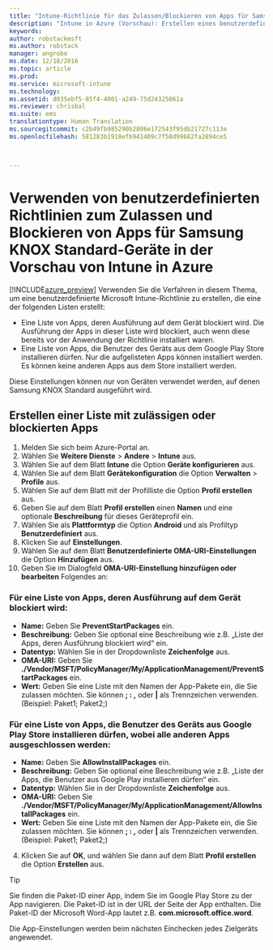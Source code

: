 ```yaml
---
title: "Intune-Richtlinie für das Zulassen/Blockieren von Apps für Samsung KNOX | Intune in Azure (Vorschau) | Microsoft Docs"
description: "Intune in Azure (Vorschau): Erstellen eines benutzerdefinierten Profils zum Zulassen und Blockieren von Apps für Samsung KNOX Standard-Geräte"
keywords: 
author: robstackmsft
ms.author: robstack
manager: angrobe
ms.date: 12/18/2016
ms.topic: article
ms.prod: 
ms.service: microsoft-intune
ms.technology: 
ms.assetid: d035ebf5-85f4-4001-a249-75d24325061a
ms.reviewer: chrisbal
ms.suite: ems
translationtype: Human Translation
ms.sourcegitcommit: c2b49fb985290b2806e172543f95db21727c113e
ms.openlocfilehash: 581283b1918efb941409c7f58d99682fa2894ce5



---
```

# <a name="use-custom-policies-to-allow-and-block-apps-for-samsung-knox-standard-devices-in-intune-azure-preview"></a>Verwenden von benutzerdefinierten Richtlinien zum Zulassen und Blockieren von Apps für Samsung KNOX Standard-Geräte in der Vorschau von Intune in Azure
[!INCLUDE[azure_preview](../includes/azure_preview.md)] Verwenden Sie die Verfahren in diesem Thema, um eine benutzerdefinierte Microsoft Intune-Richtlinie zu erstellen, die eine der folgenden Listen erstellt:

- Eine Liste von Apps, deren Ausführung auf dem Gerät blockiert wird. Die Ausführung der Apps in dieser Liste wird blockiert, auch wenn diese bereits vor der Anwendung der Richtlinie installiert waren.
- Eine Liste von Apps, die Benutzer des Geräts aus dem Google Play Store installieren dürfen. Nur die aufgelisteten Apps können installiert werden. Es können keine anderen Apps aus dem Store installiert werden.

Diese Einstellungen können nur von Geräten verwendet werden, auf denen Samsung KNOX Standard ausgeführt wird.

## <a name="create-an-allowed-or-blocked-app-list"></a>Erstellen einer Liste mit zulässigen oder blockierten Apps

1. Melden Sie sich beim Azure-Portal an.
2. Wählen Sie **Weitere Dienste** > **Andere** > **Intune** aus.
3. Wählen Sie auf dem Blatt **Intune** die Option **Geräte konfigurieren** aus.
2. Wählen Sie auf dem Blatt **Gerätekonfiguration** die Option **Verwalten** > **Profile** aus.
2. Wählen Sie auf dem Blatt mit der Profilliste die Option **Profil erstellen** aus.
3. Geben Sie auf dem Blatt **Profil erstellen** einen **Namen** und eine optionale **Beschreibung** für dieses Geräteprofil ein.
2. Wählen Sie als **Plattformtyp** die Option **Android** und als Profiltyp **Benutzerdefiniert** aus.
3. Klicken Sie auf **Einstellungen**.
3. Wählen Sie auf dem Blatt **Benutzerdefinierte OMA-URI-Einstellungen** die Option **Hinzufügen** aus.
4. Geben Sie im Dialogfeld **OMA-URI-Einstellung hinzufügen oder bearbeiten** Folgendes an:

### <a name="for-a-list-of-apps-that-are-blocked-from-running-on-the-device"></a>Für eine Liste von Apps, deren Ausführung auf dem Gerät blockiert wird:

- **Name:** Geben Sie **PreventStartPackages** ein.
- **Beschreibung:** Geben Sie optional eine Beschreibung wie z.B. „Liste der Apps, deren Ausführung blockiert wird“ ein.
-   **Datentyp:** Wählen Sie in der Dropdownliste **Zeichenfolge** aus.
-   **OMA-URI:** Geben Sie **./Vendor/MSFT/PolicyManager/My/ApplicationManagement/PreventStartPackages** ein.
-   **Wert:** Geben Sie eine Liste mit den Namen der App-Pakete ein, die Sie zulassen möchten. Sie können **; : ,** oder **|** als Trennzeichen verwenden. (Beispiel: Paket1; Paket2;)

### <a name="for-a-list-of-apps-that-users-are-allowed-to-install-from-the-google-play-store-while-excluding-all-other-apps"></a>Für eine Liste von Apps, die Benutzer des Geräts aus Google Play Store installieren dürfen, wobei alle anderen Apps ausgeschlossen werden:
- **Name:** Geben Sie **AllowInstallPackages** ein.
- **Beschreibung:** Geben Sie optional eine Beschreibung wie z.B. „Liste der Apps, die Benutzer aus Google Play installieren dürfen“ ein.
- **Datentyp:** Wählen Sie in der Dropdownliste **Zeichenfolge** aus.
- **OMA-URI:** Geben Sie **./Vendor/MSFT/PolicyManager/My/ApplicationManagement/AllowInstallPackages** ein.
- **Wert:** Geben Sie eine Liste mit den Namen der App-Pakete ein, die Sie zulassen möchten. Sie können **; : ,** oder **|** als Trennzeichen verwenden. (Beispiel: Paket1; Paket2;)

4. Klicken Sie auf **OK**, und wählen Sie dann auf dem Blatt **Profil erstellen** die Option **Erstellen** aus.

>[!TIP]
> Sie finden die Paket-ID einer App, indem Sie im Google Play Store zu der App navigieren. Die Paket-ID ist in der URL der Seite der App enthalten. Die Paket-ID der Microsoft Word-App lautet z.B. **com.microsoft.office.word**.

Die App-Einstellungen werden beim nächsten Einchecken jedes Zielgeräts angewendet.


<!---## Assign the custom profile--->



<!--HONumber=Feb17_HO1-->


